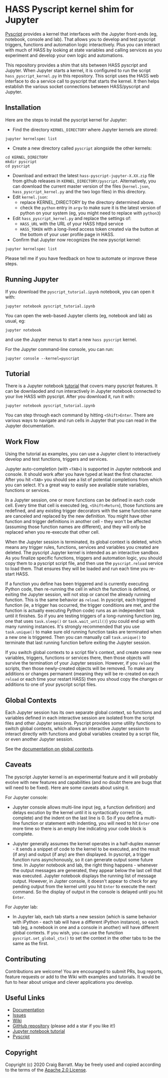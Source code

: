 # HASS Pyscript kernel shim for Jupyter

[Pyscript](https://github.com/custom-components/pyscript) provides a kernel that interfaces with the Jupyter
front-ends (eg, notebook, console and lab). That allows you to develop and test pyscript triggers, functions
and automation logic interactively. Plus you can interact with much of HASS by looking at state variables
and calling services as you experiment and develop your own logic and automations.

This repository provides a shim that sits between HASS pyscript and Jupyter. When Jupyter starts
a kernel, it is configured to run the script `hass_pyscript_kernel.py` in this repository. This
script uses the HASS web interface to do a service call to pyscript that starts the kernel. It
then helps establish the various socket connections between HASS/pyscript and Jupyter.

## Installation

Here are the steps to install the pyscript kernel for Jupyter:
* Find the directory `KERNEL_DIRECTORY` where Jupyter kernels are stored:
```
jupyter kernelspec list
```
* Create a new directory called `pyscript` alongside the other kernels:
```
cd KERNEL_DIRECTORY
mkdir pyscript
cd pyscript
```
* Download and extract the latest `hass-pyscript-jupyter-X.XX.zip` file from github releases
in `KERNEL_DIRECTORY/pyscript`.  Alternatively, you can download the current master version
of the files (`kernel.json`, `hass_pyscript_kernel.py` and the two logo files) in this directory.
* Edit `kernel.json`:
    - replace KERNEL_DIRECTORY by the directory determined above.
    - check the `python` entry in `argv` to make sure it is the latest version of python
      on your system (eg, you might need to replace with `python3`)
* Edit `hass_pyscript_kernel.py` and replace the settings of:
    - `HASS_URL` with the URL of your HASS httpd service
    - `HASS_TOKEN` with a long-lived access token created via the button at the bottom of
       your user profile page in HASS.
* Confirm that Jupyter now recognizes the new pyscript kernel:
```
jupyter kernelspec list
```
Please tell me if you have feedback on how to automate or improve these steps.

## Running Jupyter

If you download the `pyscript_tutorial.ipynb` notebook, you can open it with:
```
jupyter notebook pyscript_tutorial.ipynb
```

You can open the web-based Jupyter clients (eg, notebook and lab) as usual, eg:
```
jupyter notebook
```
and use the Jupyter menus to start a new `hass pyscript` kernel.

For the Jupyter command-line console, you can run:
```
jupyter console --kernel=pyscript
```

## Tutorial

There is a Jupyter notebook [tutorial](https://github.com/custom-components/pyscript/blob/master/pyscript_tutorial.ipynb)
that covers many pyscript features.  It can be downlaoded and run interactively in Jupyter
notebook connected to your live HASS with pyscript.  After you download it, run it with:
```
jupyter notebook pyscript_tutorial.ipynb
```
You can step through each command by hitting `<Shift>Enter`.  There are various
ways to navigate and run cells in Jupyter that you can read in the Jupyter
documentation.

## Work Flow

Using the tutorial as examples, you can use a Jupyter client to interactively develop and test
functions, triggers and services.

Jupyter auto-completion (with `<TAB>`) is supported in Jupyter notebook and console. It should
work after you have typed at least the first character. After you hit `<TAB>` you should see a
list of potential completions from which you can select.  It's a great way to easily see available
state variables, functions or services.

In a Jupyter session, one or more functions can be defined in each code cell. Every time that
cell is executed (eg, `<Shift>Return`), those functions are redefined, and any existing trigger
decorators with the same function name are canceled and replaced by the new definition. You might
have other function and trigger definitions in another cell - they won't be affected (assuming
those function names are different), and they will only be replaced when you re-execute that
other cell.

When the Jupyter session is terminated, its global context is deleted, which means any trigger
rules, functions, services and variables you created are deleted.  The pyscript Jupyter kernel
is intended as an interactive sandbox. As you finalize specific functions, triggers and automation
logic, you should copy them to a pyscript script file, and then use the `pyscript.reload` service
to load them. That ensures they will be loaded and run each time you re-start HASS.

If a function you define has been triggered and is currently executing Python code, then re-running
the cell in which the function is defined, or exiting the Jupyter session, will not stop or cancel
the already running function. This is the same behavior as `reload`. In pyscript, each triggered
function (ie, a trigger has occurred, the trigger conditions are met, and the function is actually
executing Python code) runs as an independent task until it finishes. So if you are testing triggers
of a long-running function (eg, one that uses `task.sleep()` or `task.wait_until()`) you could end up
with many running instances. It's strongly recommended that you use `task.unique()` to make sure old
running function tasks are terminated when a new one is triggered. Then you can manually call
`task.unique()` to terminate that last running function before exiting the Jupyter session.

If you switch global contexts to a script file's context, and create some new variables,
triggers, functions or services there, then those objects will survive the termination
of your Jupyter session.  However, if you `reload` the scripts, then those newly-created
objects will be removed.  To make any additions or changes permanent (meaning they will
be re-created on each `reload` or each time your restart HASS) then you shoud copy the
changes or additions to one of your pyscript script files.

## Global Contexts

Each Jupyter session has its own separate global context, so functions and variables defined in each
interactive session are isolated from the script files and other Jupyter sessions.  Pyscript
provides some utility functions to switch global contexts, which allows an interactive Jupyter
session to interact directly with functions and global variables created by a script file, or even
another Jupyter session.

See the [documentation on global contexts](https://github.com/custom-components/pyscript#global-context-functions).

## Caveats

The pyscript Jupyter kernel is an experimental feature and it will probably evolve with new features
and capabilities (and no doubt there are bugs that will need to be fixed).  Here are some caveats
about using it.

For Jupyter console:
* Jupyter console allows multi-line input (eg, a function definition) and delays excution by the
kernel until it is syntactically correct (ie, complete) and the indent on the last line is 0.  So if
you define a multi-line function or statement with indenting, you will need to hit `Enter` one more
time so there is an empty line indicating your code block is complete.

* Jupyter generally assumes the kernel operates in a half-duplex manner - it sends a snippet of code
to the kernel to be executed, and the result (if any) and output (if any) are then displayed.  In
pyscript, a trigger function runs asynchonously, so it can generate output some future time.  In
Jupyter notebook and lab, the right thing happens - whenever the output messages are generated, they
appear below the last cell that was executed. Jupyter notebook displays the running list of message
output.  However, in Jupter console, it doesn't appear to check for any pending output from the kernel
until you hit `Enter` to execute the next command.  So the display of output in the console is delayed
until you hit `Enter`.

For Jupyter lab:
* In Jupyter lab, each tab starts a new session (which is same behavior with iPython - each tab will
have a different iPython instance), so each tab (eg, a notebook in one and a console in another)
will have different global contexts. If you wish, you can use the function `pyscript.set_global_ctx()`
to set the context in the other tabs to be the same as the first.

## Contributing

Contributions are welcome! You are encouraged to submit PRs, bug reports, feature requests or
add to the Wiki with examples and tutorials. It would be fun to hear about unique and clever
applications you develop.

## Useful Links

* [Documentation](https://github.com/craigbarratt/hass-pyscript-jupyter/blob/master/README.md)
* [Issues](https://github.com/craigbarratt/hass-pyscript-jupyter/issues)
* [Wiki](https://github.com/craigbarratt/hass-pyscript-jupyter/wiki)
* [GitHub repository](https://github.com/craigbarratt/hass-pyscript-jupyter) (please add a star if you like it!)
* [Jupyter notebook tutorial](https://github.com/craigbarratt/hass-pyscript-jupyter/blob/master/pyscript_tutorial.ipynb)
* [Pyscript](https://github.com/custom-components/pyscript)

## Copyright

Copyright (c) 2020 Craig Barratt.  May be freely used and copied according to the terms of the
[Apache 2.0 License](LICENSE).
